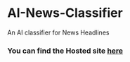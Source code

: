 # AI-News-Classifier
An AI classifier for News Headlines

### You can find the Hosted site <a href="https://network-classifier.herokuapp.com/">here</a>
